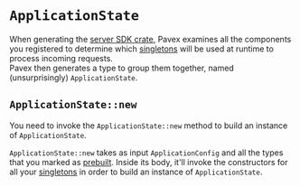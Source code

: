 # `ApplicationState`

When generating the [server SDK crate], Pavex examines all the components you registered to determine which [singletons][lifecycles] will be
used at runtime to process incoming requests.\
Pavex then generates a type to group them together, named (unsurprisingly) `ApplicationState`.

## `ApplicationState::new`

You need to invoke the `ApplicationState::new` method to build an instance of `ApplicationState`.

`ApplicationState::new` takes as input `ApplicationConfig` and all the types that you marked
as [prebuilt](prebuilt_types.md).
Inside its body, it'll invoke the constructors for all your [singletons][lifecycles] in order to build an instance of `ApplicationState`.

[server SDK crate]: ../project_structure/server_sdk.md
[lifecycles]: constructors.md#lifecycles
